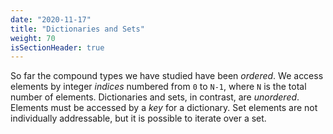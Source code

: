 ```yaml
---
date: "2020-11-17"
title: "Dictionaries and Sets"
weight: 70
isSectionHeader: true
---
```


So far the compound types we have studied have been _ordered_.  We access elements by integer _indices_ numbered from `0` to `N-1`, where `N` is the total number of elements.  Dictionaries and sets, in contrast, are _unordered_.  Elements must be accessed by a _key_ for a dictionary.  Set elements are not individually addressable, but it is possible to iterate over a set.
